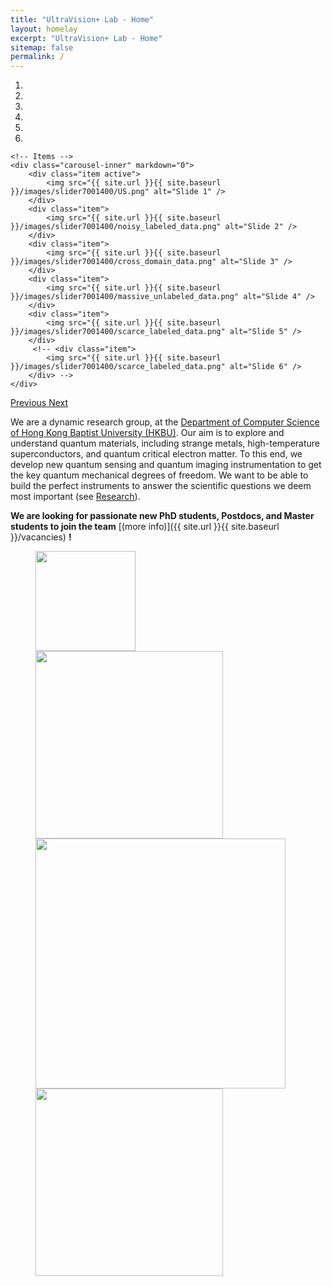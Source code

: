 ```yaml
---
title: "UltraVision+ Lab - Home"
layout: homelay
excerpt: "UltraVision+ Lab - Home"
sitemap: false
permalink: /
---
```



<div markdown="0" id="carousel" class="carousel slide" data-ride="carousel" data-interval="4000" data-pause="hover" >
    <!-- Menu -->
    <ol class="carousel-indicators">
        <li data-target="#carousel" data-slide-to="0" class="active"></li>
        <li data-target="#carousel" data-slide-to="1"></li>
        <li data-target="#carousel" data-slide-to="2"></li>
        <li data-target="#carousel" data-slide-to="3"></li>
        <li data-target="#carousel" data-slide-to="4"></li>
        <li data-target="#carousel" data-slide-to="5"></li>
        <!-- <li data-target="#carousel" data-slide-to="6"></li> -->
    </ol>

    <!-- Items -->
    <div class="carousel-inner" markdown="0">
        <div class="item active">
            <img src="{{ site.url }}{{ site.baseurl }}/images/slider7001400/US.png" alt="Slide 1" />
        </div>
        <div class="item">
            <img src="{{ site.url }}{{ site.baseurl }}/images/slider7001400/noisy_labeled_data.png" alt="Slide 2" />
        </div>
        <div class="item">
            <img src="{{ site.url }}{{ site.baseurl }}/images/slider7001400/cross_domain_data.png" alt="Slide 3" />
        </div>
        <div class="item">
            <img src="{{ site.url }}{{ site.baseurl }}/images/slider7001400/massive_unlabeled_data.png" alt="Slide 4" />
        </div>
        <div class="item">
            <img src="{{ site.url }}{{ site.baseurl }}/images/slider7001400/scarce_labeled_data.png" alt="Slide 5" />
        </div>       
         <!-- <div class="item">
            <img src="{{ site.url }}{{ site.baseurl }}/images/slider7001400/scarce_labeled_data.png" alt="Slide 6" />
        </div> -->
    </div>
  <a class="left carousel-control" href="#carousel" role="button" data-slide="prev">
    <span class="glyphicon glyphicon-chevron-left" aria-hidden="true"></span>
    <span class="sr-only">Previous</span>
  </a>
  <a class="right carousel-control" href="#carousel" role="button" data-slide="next">
    <span class="glyphicon glyphicon-chevron-right" aria-hidden="true"></span>
    <span class="sr-only">Next</span>
  </a>
</div>


We are a dynamic research group, at the [Department of Computer Science of Hong Kong Baptist University (HKBU)](https://www.comp.hkbu.edu.hk/v1/?page=home). Our aim is to explore and understand quantum materials, including strange metals, high-temperature superconductors, and quantum critical electron matter. To this end, we develop new quantum sensing and quantum imaging instrumentation to get the key quantum mechanical degrees of freedom. We want to be able to build the perfect instruments to answer the scientific questions we deem most important (see [Research](research)).  

 **We are  looking for passionate new PhD students, Postdocs, and Master students to join the team** [(more info)]({{ site.url }}{{ site.baseurl }}/vacancies) **!**


<figure class="fourth">
  <img src="{{ site.url }}{{ site.baseurl }}/images/logopic/icon_UltraVision.png" style="width: 160px">
  <img src="{{ site.url }}{{ site.baseurl }}/images/logopic/logo_hkbu_cs.svg" style="width: 300px">
  <img src="{{ site.url }}{{ site.baseurl }}/images/logopic/logo_hkbu.svg" style="width: 400px">
  <img src="{{ site.url }}{{ site.baseurl }}/images/logopic/logo_ES.svg" style="width: 300px">
</figure>
